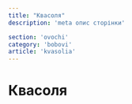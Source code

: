 ```yaml
---
title: "Квасоля"
description: 'meta опис сторінки'

section: 'ovochi'
category: 'bobovi'
article: 'kvasolia'
---
```


# Квасоля